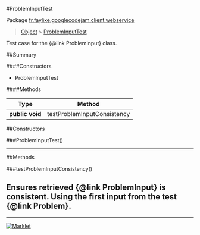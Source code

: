 #ProblemInputTest

Package [fr.faylixe.googlecodejam.client.webservice](README.md)<br>
> [Object](../../../../ava/lang/Object.md) > [ProblemInputTest](ProblemInputTest.md)

Test case for the {@link ProblemInput} class.

##Summary

####Constructors

*  ProblemInputTest

####Methods

Type | Method
 --- | --- 
**public** **void** | testProblemInputConsistency


##Constructors

###ProblemInputTest()



---

##Methods

###testProblemInputConsistency()


Ensures retrieved {@link ProblemInput}
 is consistent. Using the first input from
 the test {@link Problem}.
---
---
[![Marklet](https://img.shields.io/badge/Generated%20by-Marklet-green.svg)](https://github.com/Faylixe/marklet)